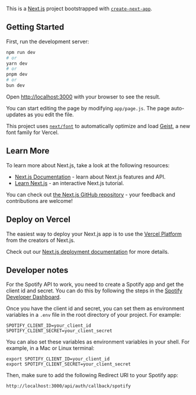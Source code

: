 This is a [Next.js](https://nextjs.org) project bootstrapped with [`create-next-app`](https://nextjs.org/docs/app/api-reference/cli/create-next-app).

## Getting Started

First, run the development server:

```bash
npm run dev
# or
yarn dev
# or
pnpm dev
# or
bun dev
```

Open [http://localhost:3000](http://localhost:3000) with your browser to see the result.

You can start editing the page by modifying `app/page.js`. The page auto-updates as you edit the file.

This project uses [`next/font`](https://nextjs.org/docs/app/building-your-application/optimizing/fonts) to automatically optimize and load [Geist](https://vercel.com/font), a new font family for Vercel.

## Learn More

To learn more about Next.js, take a look at the following resources:

- [Next.js Documentation](https://nextjs.org/docs) - learn about Next.js features and API.
- [Learn Next.js](https://nextjs.org/learn) - an interactive Next.js tutorial.

You can check out [the Next.js GitHub repository](https://github.com/vercel/next.js) - your feedback and contributions are welcome!

## Deploy on Vercel

The easiest way to deploy your Next.js app is to use the [Vercel Platform](https://vercel.com/new?utm_medium=default-template&filter=next.js&utm_source=create-next-app&utm_campaign=create-next-app-readme) from the creators of Next.js.

Check out our [Next.js deployment documentation](https://nextjs.org/docs/app/building-your-application/deploying) for more details.

## Developer notes
For the Spotify API to work, you need to create a Spotify app and get the client id and secret. You can do this by following the steps in the [Spotify Developer Dashboard](https://developer.spotify.com/dashboard/applications).

Once you have the client id and secret, you can set them as environment variables in a `.env` file in the root directory of your project. For example:

```
SPOTIFY_CLIENT_ID=your_client_id
SPOTIFY_CLIENT_SECRET=your_client_secret
```

You can also set these variables as environment variables in your shell. For example, in a Mac or Linux terminal:

```
export SPOTIFY_CLIENT_ID=your_client_id
export SPOTIFY_CLIENT_SECRET=your_client_secret
```

Then, make sure to add the following Redirect URI to your Spotify app:

```
http://localhost:3000/api/auth/callback/spotify
```